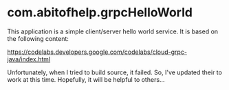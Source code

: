 # com.abitofhelp.grpcHelloWorld

This application is a simple client/server 
hello world service.  It is based on the following content:

https://codelabs.developers.google.com/codelabs/cloud-grpc-java/index.html

Unfortunately, when I tried to build source, it failed.  So, I've updated their
to work at this time.  Hopefully, it will be helpful to others...
